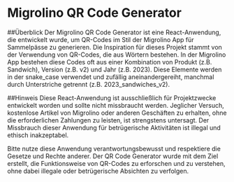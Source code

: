 # Migrolino QR Code Generator

##Überblick
Der Migrolino QR Code Generator ist eine React-Anwendung, die entwickelt wurde, um QR-Codes im Stil der Migrolino App für Sammelpässe zu generieren. Die Inspiration für dieses Projekt stammt von der Verwendung von QR-Codes, die aus Wörtern bestehen. In der Migrolino App bestehen diese Codes oft aus einer Kombination von Produkt (z.B. Sandwich), Version (z.B. v2) und Jahr (z.B. 2023). Diese Elemente werden in der snake_case verwendet und zufällig aneinandergereiht, manchmal durch Unterstriche getrennt (z.B. 2023_sandwiches_v2).

##Hinweis
Diese React-Anwendung ist ausschließlich für Projektzwecke entwickelt worden und sollte nicht missbraucht werden. Jeglicher Versuch, kostenlose Artikel von Migrolino oder anderen Geschäften zu erhalten, ohne die erforderlichen Zahlungen zu leisten, ist strengstens untersagt. Der Missbrauch dieser Anwendung für betrügerische Aktivitäten ist illegal und ethisch inakzeptabel.

Bitte nutze diese Anwendung verantwortungsbewusst und respektiere die Gesetze und Rechte anderer. Der QR Code Generator wurde mit dem Ziel erstellt, die Funktionsweise von QR-Codes zu erforschen und zu verstehen, ohne dabei illegale oder betrügerische Absichten zu verfolgen.
